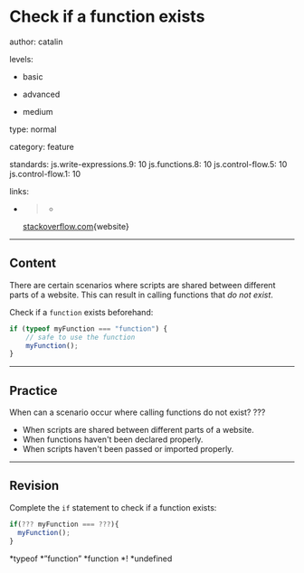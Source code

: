 # Check if a function exists
author: catalin

levels:

  - basic

  - advanced

  - medium

type: normal

category: feature

standards:
  js.write-expressions.9: 10
  js.functions.8: 10
  js.control-flow.5: 10
  js.control-flow.1: 10

links:

  - >-
    [stackoverflow.com](http://stackoverflow.com/questions/1042138/javascript-check-if-function-exists){website}

---
## Content

There are certain scenarios where scripts are shared between different parts of a website. This can result in calling functions that *do not exist*. 

Check if a `function` exists beforehand:
```javascript
if (typeof myFunction === "function") { 
    // safe to use the function
    myFunction();
}

```

---
## Practice

When can a scenario occur where calling functions do not exist? ???

* When scripts are shared between different parts of a website.
* When functions haven't been declared properly.
* When scripts haven't been passed or imported properly.

---
## Revision

Complete the `if` statement to check if a function exists:
```javascript
if(??? myFunction === ???){
  myFunction();
}
```
*typeof
*”function”
*function
*!
*undefined
